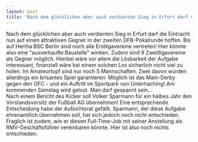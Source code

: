 ```yaml
---
layout: post
title: "Nach dem glücklichen aber auch verdienten Sieg in Erfurt darf die Eintracht nun auf einen attraktiven Gegner in der zweiten DFB-Pokalrunde hoffen."
---
```


Nach dem glücklichen aber auch verdienten Sieg in Erfurt darf die Eintracht nun auf einen attraktiven Gegner in der zweiten DFB-Pokalrunde hoffen. Bis auf Hertha BSC Berlin sind noch alle Erstligavereine vertreten! Hier könnte also eine "ausverkaufte Baustelle" winken. Zudem sind 9 Zweitligavereine als Gegner möglich. Hierbei wäre vor allem die Lösbarkeit der Aufgabe interessant, finanziell wäre bei einem solchen Los sicherlich nicht viel zu holen. Im Amateurtopf sind nur noch 5 Mannschaften. Zwei davon würden allerdings ein brisantes Spiel garantieren: Möglich ist das Main-Derby gegen den OFC - und ein Auftritt im Sportpark von Unterhaching! Am kommenden Samstag wird gelost. Man darf gespannt sein...  
Nach einem Bericht des Kicker soll Volker Sparmann für ein halbes Jahr den Vorstandsvorsitz der Fußball AG übernehmen! Eine entsprechende Entscheidung habe der Aufsichtsrat gefällt. Sparmann, der diese Aufgabe ehrenamtlich übernehmen soll, hat sich jedoch noch nicht entschieden. Fraglich ist zudem, wie er diesen Full-Time-Job mit seiner Anstellung als RMV-Geschäftsführer vereinbaren könnte. Hier ist also noch nichts entschieden.
